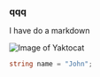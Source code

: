  ### qqq
 I have do a markdown

![Image of Yaktocat](https://octodex.github.com/images/yaktocat.png)


``` C#
string name = "John";
```
